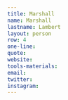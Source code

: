 ```yaml
---
title: Marshall
name: Marshall
lastname: Lambert
layout: person
row: 4
one-line: 
quote: 
website: 
tools-materials: 
email: 
twitter: 
instagram: 
---
```


